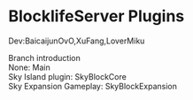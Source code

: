 # BlocklifeServer Plugins
Dev:BaicaijunOvO,XuFang,LoverMiku
  
Branch introduction  
None: Main  
Sky Island plugin: SkyBlockCore  
Sky Expansion Gameplay: SkyBlockExpansion
